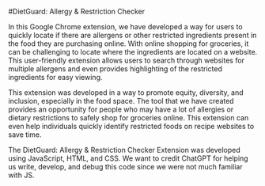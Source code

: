 #DietGuard: Allergy & Restriction Checker

In this Google Chrome extension, we have developed a way for users to quickly locate if there are allergens or other restricted ingredients present in the food they are purchasing online. With online shopping for groceries, it can be challenging to locate where the ingredients are located on a website. This user-friendly extension allows users to search through websites for multiple allergens and even provides highlighting of the restricted ingredients for easy viewing.

This extension was developed in a way to promote equity, diversity, and inclusion, especially in the food space. The tool that we have created provides an opportunity for people who may have a lot of allergies or dietary restrictions to safely shop for groceries online. This extension can even help individuals quickly identify restricted foods on recipe websites to save time. 

The DietGuard: Allergy & Restriction Checker Extension was developed using JavaScript, HTML, and CSS.
We want to credit ChatGPT for helping us write, develop, and debug this code since we were not much familiar with JS.


